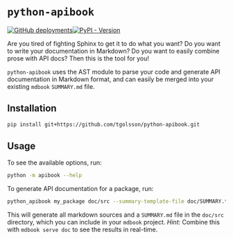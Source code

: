 # `python-apibook`

[![GitHub deployments](https://img.shields.io/github/deployments/tgolsson/python-apibook/github-pages?style=flat&logo=markdown&label=Documentation&link=)](https://tgolsson.github.io/python-apibook/)[![PyPI - Version](https://img.shields.io/pypi/v/python-apibook?logo=pypi&label=Latest%20version)](https://pypi.org/project/python-apibook)

Are you tired of fighting Sphinx to get it to do what you want? Do you want to write your documentation in Markdown? Do you want to easily combine prose with API docs? Then this is the tool for you!

`python-apibook` uses the AST module to parse your code and generate API documentation in Markdown format, and can easily be merged into your existing `mdbook` `SUMMARY.md` file.

## Installation

```bash
pip install git+https://github.com/tgolsson/python-apibook.git
```

## Usage

To see the available options, run:
```bash
python -m apibook --help
```

To generate API documentation for a package, run:
```bash
python_apibook my_package doc/src --summary-template-file doc/SUMMARY.tmpl
```

This will generate all markdown sources and a `SUMMARY.md` file in the `doc/src` directory, which you can include in your `mdbook` project. _Hint_: Combine this with `mdbook serve doc` to see the results in real-time.
